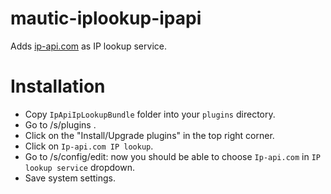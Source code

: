 # mautic-iplookup-ipapi
Adds [ip-api.com](http://ip-api.com) as IP lookup service.

# Installation
- Copy `IpApiIpLookupBundle` folder into your `plugins` directory.
- Go to <your mautic>/s/plugins .
- Click on the "Install/Upgrade plugins" in the top right corner.
- Click on `Ip-api.com IP lookup`.
- Go to <your mautic>/s/config/edit: now you should be able to choose `Ip-api.com` in `IP lookup service` dropdown.
- Save system settings.
